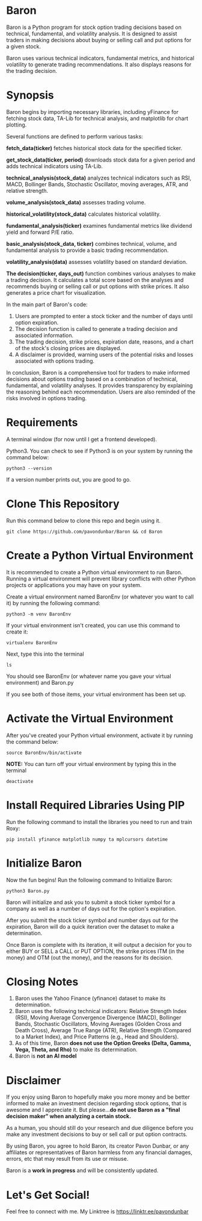 # Baron

Baron is a Python program for stock option trading decisions based on technical, fundamental, and volatility analysis. It is designed to assist traders in making decisions about buying or selling call and put options for a given stock. 

Baron uses various technical indicators, fundamental metrics, and historical volatility to generate trading recommendations. It also displays reasons for the trading decision.

# Synopsis 

Baron begins by importing necessary libraries, including yFinance for fetching stock data, TA-Lib for technical analysis, and matplotlib for chart plotting.

Several functions are defined to perform various tasks:

**fetch_data(ticker)** fetches historical stock data for the specified ticker.

**get_stock_data(ticker, period)** downloads stock data for a given period and adds technical indicators using TA-Lib.

**technical_analysis(stock_data)** analyzes technical indicators such as RSI, MACD, Bollinger Bands, Stochastic Oscillator, moving averages, ATR, and relative strength.

**volume_analysis(stock_data)** assesses trading volume.

**historical_volatility(stock_data)** calculates historical volatility.

**fundamental_analysis(ticker)** examines fundamental metrics like dividend yield and forward P/E ratio.

**basic_analysis(stock_data, ticker)** combines technical, volume, and fundamental analysis to provide a basic trading recommendation.

**volatility_analysis(data)** assesses volatility based on standard deviation.

**The decision(ticker, days_out)** function combines various analyses to make a trading decision. It calculates a total score based on the analyses and recommends buying or selling call or put options with strike prices. It also generates a price chart for visualization.

In the main part of Baron's code:

1. Users are prompted to enter a stock ticker and the number of days until option expiration.
2. The decision function is called to generate a trading decision and associated information.
3. The trading decision, strike prices, expiration date, reasons, and a chart of the stock's closing prices are displayed.
4. A disclaimer is provided, warning users of the potential risks and losses associated with options trading.

In conclusion, Baron is a comprehensive tool for traders to make informed decisions about options trading based on a combination of technical, fundamental, and volatility analyses. It provides transparency by explaining the reasoning behind each recommendation. Users are also reminded of the risks involved in options trading.

# Requirements

A terminal window (for now until I get a frontend developed).

Python3.  You can check to see if Python3 is on your system by running the command below:

```
python3 --version
```

If a version number prints out, you are good to go.

# Clone This Repository

Run this command below to clone this repo and begin using it.

```
git clone https://github.com/pavondunbar/Baron && cd Baron
```


# Create a Python Virtual Environment

It is recommended to create a Python virtual environment to run Baron.  Running a virtual environment will prevent library conflicts with other Python projects or applications you may have on your system.

Create a virtual environment named BaronEnv (or whatever you want to call it) by running the following command:

```
python3 -m venv BaronEnv
```

If your virtual environment isn't created, you can use this command to create it:

```
virtualenv BaronEnv
```

Next, type this into the terminal

```
ls
```

You should see BaronEnv (or whatever name you gave your virtual environment) and Baron.py

If you see both of those items, your virtual environment has been set up.

# Activate the Virtual Environment

After you've created your Python virtual environment, activate it by running the command below:

```
source BaronEnv/bin/activate
```

**NOTE:** You can turn off your virtual environment by typing this in the terminal

```
deactivate
```

# Install Required Libraries Using PIP

Run the following command to install the libraries you need to run and train Roxy:

```
pip install yfinance matplotlib numpy ta mplcursors datetime
```

# Initialize Baron

Now the fun begins!  Run the following command to Initialize Baron:

```
python3 Baron.py
```

Baron will initialize and ask you to submit a stock ticker symbol for a company as well as a number of days out for the option's expiration.

After you submit the stock ticker symbol and number days out for the expiration, Baron will do a quick iteration over the dataset to make a determination.

Once Baron is complete with its iteration, it will output a decision for you to either BUY or SELL a CALL or PUT OPTION, the strike prices ITM (in the money) and OTM (out the money), and the reasons for its decision.

# Closing Notes

1. Baron uses the Yahoo Finance (yfinance) dataset to make its determination.
2. Baron uses the following technical indicators: Relative Strength Index (RSI), Moving Average Convergence Divergence (MACD), Bollinger Bands, Stochastic Oscillators, Moving Averages (Golden Cross and Death Cross), Average True Range (ATR), Relative Strength (Compared to a Market Index), and Price Patterns (e.g., Head and Shoulders).
3. As of this time, Baron **does not use the Option Greeks (Delta, Gamma, Vega, Theta, and Rho)** to make its determination.
4. Baron is **not an AI model**

# Disclaimer

If you enjoy using Baron to hopefully make you more money and be better informed to make an investment decision regarding stock options, that is awesome and I appreciate it.  But please...**do not use Baron as a "final decision maker" when analyzing a certain stock.** 

As a human, you should still do your research and due diligence before you make any investment decisions to buy or sell call or put option contracts.

By using Baron, you agree to hold Baron, its creator Pavon Dunbar, or any affiliates or representatives of Baron harmless from any financial damages, errors, etc that may result from its use or misuse.

Baron is a **work in progress** and will be consistently updated.

# Let's Get Social!

Feel free to connect with me.  My Linktree is https://linktr.ee/pavondunbar
